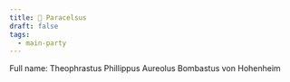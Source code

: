 ```yaml
---
title: 🦊 Paracelsus
draft: false
tags:
  - main-party
---
```


Full name: Theophrastus Phillippus Aureolus Bombastus von Hohenheim